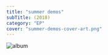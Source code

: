 ```yaml
---
title: "summer demos"
subTitle: (2018)
category: "EP"
cover: "summer-demos-cover-art.png"
---
```


![album](./summer-demos-cover-art.png)

